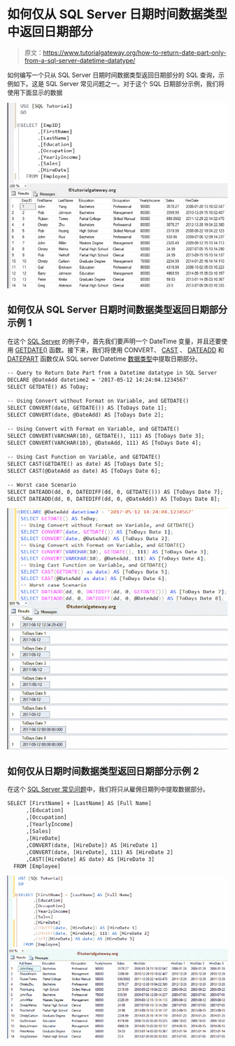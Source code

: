 # 如何仅从 SQL Server 日期时间数据类型中返回日期部分

> 原文：<https://www.tutorialgateway.org/how-to-return-date-part-only-from-a-sql-server-datetime-datatype/>

如何编写一个只从 SQL Server 日期时间数据类型返回日期部分的 SQL 查询，示例如下。这是 SQL Server 常见问题之一。对于这个 SQL 日期部分示例，我们将使用下面显示的数据

![How to Return Date Part Only from a SQL Server Datetime datatype 1](img/3f4c7afa9ca52a431e3c31f31e85b64d.png)

## 如何仅从 SQL Server 日期时间数据类型返回日期部分示例 1

在这个 [SQL Server](https://www.tutorialgateway.org/sql/) 的例子中，首先我们要声明一个 DateTime 变量，并且还要使用 [GETDATE()](https://www.tutorialgateway.org/sql-getdate-function/) 函数。接下来，我们将使用 CONVERT、 [CAST](https://www.tutorialgateway.org/sql-cast-function/) 、 [DATEADD](https://www.tutorialgateway.org/sql-dateadd/) 和 [DATEPART](https://www.tutorialgateway.org/sql-datepart/) 函数仅从 SQL server Datetime [数据类型](https://www.tutorialgateway.org/sql-data-types/)中提取日期部分。

```
-- Query to Return Date Part from a Datetime datatype in SQL Server
DECLARE @DateAdd datetime2 = '2017-05-12 14:24:04.1234567'
SELECT GETDATE() AS ToDay;

-- Using Convert without Format on Variable, and GETDATE()
SELECT CONVERT(date, GETDATE()) AS [ToDays Date 1];
SELECT CONVERT(date, @DateAdd) AS [ToDays Date 2];

-- Using Convert with Format on Variable, and GETDATE()
SELECT CONVERT(VARCHAR(10), GETDATE(), 111) AS [ToDays Date 3];
SELECT CONVERT(VARCHAR(10), @DateAdd, 111) AS [ToDays Date 4];

-- Using Cast Function on Variable, and GETDATE()
SELECT CAST(GETDATE() as date) AS [ToDays Date 5];
SELECT CAST(@DateAdd as date) AS [ToDays Date 6];

-- Worst case Scenario  
SELECT DATEADD(dd, 0, DATEDIFF(dd, 0, GETDATE())) AS [ToDays Date 7];
SELECT DATEADD(dd, 0, DATEDIFF(dd, 0, @DateAdd)) AS [ToDays Date 8];
```

![How to Return Date Part Only from a SQL Server Datetime datatype 2](img/a37a0a91263e8d461d21f921c1ec9ce4.png)

## 如何仅从日期时间数据类型返回日期部分示例 2

在这个 [SQL Server 常见问题](https://www.tutorialgateway.org/sql-interview-questions/)中，我们将只从雇佣日期列中提取数据部分。

```
SELECT [FirstName] + [LastName] AS [Full Name]
      ,[Education]
      ,[Occupation]
      ,[YearlyIncome]
      ,[Sales]
      ,[HireDate]
      ,CONVERT(date, [HireDate]) AS [HireDate 1]
      ,CONVERT(date, [HireDate], 111) AS [HireDate 2]
      ,CAST([HireDate] AS date) AS [HireDate 3]
  FROM [Employee]
```

![How to Return Date Part Only from a SQL Server Datetime datatype 3](img/00d0784992852daab25f3928c41652a6.png)